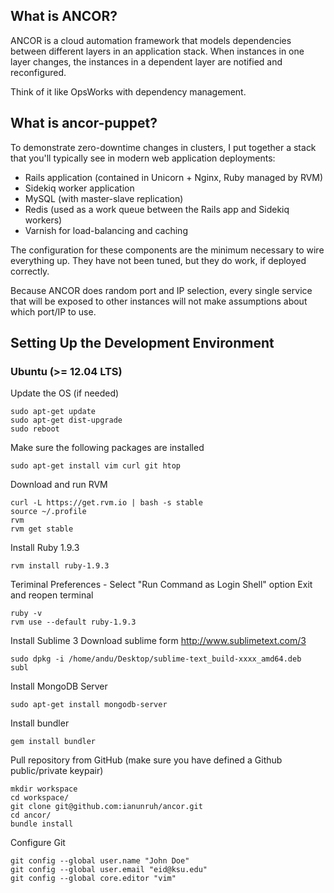 ## What is ANCOR?

ANCOR is a cloud automation framework that models dependencies between different layers in an
application stack. When instances in one layer changes, the instances in a dependent layer
are notified and reconfigured.

Think of it like OpsWorks with dependency management.

## What is ancor-puppet?

To demonstrate zero-downtime changes in clusters, I put together a stack that you'll typically
see in modern web application deployments:

- Rails application (contained in Unicorn + Nginx, Ruby managed by RVM)
- Sidekiq worker application
- MySQL (with master-slave replication)
- Redis (used as a work queue between the Rails app and Sidekiq workers)
- Varnish for load-balancing and caching

The configuration for these components are the minimum necessary to wire everything up. They have
not been tuned, but they do work, if deployed correctly.

Because ANCOR does random port and IP selection, every single service that will be exposed to
other instances will not make assumptions about which port/IP to use.

## Setting Up the Development Environment

### Ubuntu (>= 12.04 LTS)

Update the OS (if needed)
```
sudo apt-get update
sudo apt-get dist-upgrade
sudo reboot
```

Make sure the following packages are installed
```
sudo apt-get install vim curl git htop
```

Download and run RVM
```
curl -L https://get.rvm.io | bash -s stable
source ~/.profile 
rvm
rvm get stable
```

Install Ruby 1.9.3
```
rvm install ruby-1.9.3
```
Teriminal Preferences - Select "Run Command as Login Shell" option
Exit and reopen terminal

```
ruby -v
rvm use --default ruby-1.9.3
```

Install Sublime 3
Download sublime form http://www.sublimetext.com/3
```
sudo dpkg -i /home/andu/Desktop/sublime-text_build-xxxx_amd64.deb
subl
```

Install MongoDB Server
```
sudo apt-get install mongodb-server
```

Install bundler
```
gem install bundler
```

Pull repository from GitHub (make sure you have defined a Github public/private keypair)
```
mkdir workspace
cd workspace/
git clone git@github.com:ianunruh/ancor.git
cd ancor/
bundle install
```

Configure Git
```
git config --global user.name "John Doe"
git config --global user.email "eid@ksu.edu"
git config --global core.editor "vim"
```
